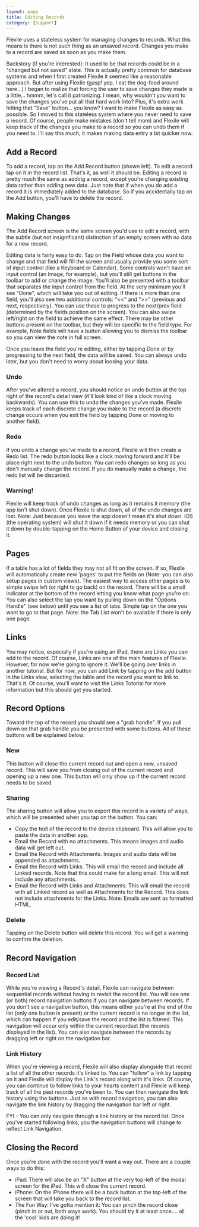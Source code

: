 ```yaml
---
layout: page
title: Editing Records
category: [support]
---
```


Flexile uses a stateless system for managing changes to records. What this means is there is not such thing as an unsaved record. Changes you make to a record are saved as soon as you make them.

Backstory (if you're interested): It used to be that records could be in a "changed but not saved" state. This is actually pretty common for database systems and when I first created Flexile it seemed like a reasonable approach. But after using Flexile (gasp! yep, I eat the dog-food around here...) I began to realize that forcing the user to save changes they made is a little... hmmm, let's call it patronizing. I mean, why wouldn't you want to save the changes you've put all that hard work into? Plus, it's extra work hitting that "Save" button... you know? I want to make Flexile as easy as possible. So I moved to this stateless system where you never need to save a record. Of course, people make mistakes (don't tell mom) and Flexile will keep track of the changes you make to a record so you can undo them if you need to. I'll say this much, it makes making data entry a bit quicker now.

## Add a Record
To add a record, tap on the Add Record button (shown left). To edit a record tap on it in the record list. That's it, as well it should be. Editing a record is pretty much the same as adding a record, except you're changing existing data rather than adding new data. Just note that if when you do add a record it is immediately added to the database. So if you accidentally tap on the Add button, you'll have to delete the record.

## Making Changes
The Add Record screen is the same screen you'd use to edit a record, with the subtle (but not insignificant) distinction of an empty screen with no data for a new record.

Editing data is fairly easy to do. Tap on the Field whose data you want to change and that field will fill the screen and usually provide you some sort of input control (like a Keyboard or Calendar). Some controls won't have an input control (an Image, for example), but you'll still get buttons in the toolbar to add or change the image. You'll also be presented with a toolbar that separates the input control from the field. At the very minimum you'll see "Done", which will take you out of editing. If there is more than one field, you'll also see two additional controls: "<<" and ">>" (previous and next, respectively). You can use these to progress to the next/prev field (determined by the fields position on the screen). You can also swipe left/right on the field to achieve the same effect. There may be other buttons present on the toolbar, but they will be specific to the field type. For example, Note fields will have a button allowing you to dismiss the toolbar so you can view the note in full screen.

Once you leave the field you're editing, either by tapping Done or by progressing to the next field, the data will be saved. You can always undo later, but you don't need to worry about loosing your data.

### Undo
After you've altered a record, you should notice an undo button at the top right of the record's detail view (it'll look kind of like a clock moving backwards). You can use this to undo the changes you've made. Flexile keeps track of each discrete change you make to the record (a discrete change occurs when you exit the field by tapping Done or moving to another field).

### Redo
If you undo a change you've made to a record, Flexile will then create a Redo list. The redo button looks like a clock moving forward and it'll be place right next to the undo button. You can redo changes so long as you don't manually change the record. If you do manually make a change, the redo list will be discarded.

### Warning!
Flexile will keep track of undo changes as long as it remains it memory (the app isn't shut down). Once Flexile is shut down, all of the undo changes are lost. Note: Just because you leave the app doesn't mean it's shut down. iOS (the operating system) will shut it down if it needs memory or you can shut it down by double-tapping on the Home Button of your device and closing it.

## Pages
If a table has a lot of fields they may not all fit on the screen. If so, Flexile will automatically create new 'pages' to put the fields on (Note: you can also setup pages in custom views). The easiest way to access other pages is to simple swipe left (or right to go back) on the record. There will be a small indicator at the bottom of the record letting you know what page you're on. You can also select the tap you want by pulling down on the "Options Handle" (see below) until you see a list of tabs. Simple tap on the one you want to go to that page. Note: the Tab List won't be available if there is only one page.

## Links
You may notice, especially if you're using an iPad, there are Links you can add to the record. Of course, Links are one of the main features of Flexile. However, for now we're going to ignore it. We'll be going over links in another tutorial. But for now, you can add Link by tapping on the add button in the Links view, selecting the table and the record you want to link to. That's it. Of course, you'll want to visit the Links Tutorial for more information but this should get you started.

## Record Options
Toward the top of the record you should see a "grab handle". If you pull down on that grab handle you be presented with some buttons. All of these buttons will be explained below:

### New
This button will close the current record out and open a new, unsaved record. This will save you from closing out of the current record and opening up a new one. This button will only show up if the current record needs to be saved.

### Sharing
The sharing button will allow you to export this record in a variety of ways, which will be presented when you tap on the button. You can:

- Copy the text of the record to the device clipboard. This will allow you to paste the data in another app.
- Email the Record with no attachments. This means images and audio data will get left out.
- Email the Record with Attachments. Images and audio data will be appended as attachments.
- Email the Record with Links. This will email the record and include all Linked records. Note that this could make for a long email. This will not include any attachments.
- Email the Record with Links and Attachments. This will email the record with all Linked record as well as Attachments for the Record. This does not include attachments for the Links.
Note: Emails are sent as formatted HTML.

### Delete
Tapping on the Delete button will delete this record. You will get a warning to confirm the deletion.

## Record Navigation
### Record List
While you're viewing a Record's detail, Flexile can navigate between sequential records without having to revisit the record list. You will see one (or both) record navigation buttons if you can navigate between records. If you don't see a navigation button, this means either you're at the end of the list (only one button is present) or the current record is no longer in the list, which can happen if you edit/save the record and the list is filtered. This navigation will occur only within the current recordset (the records displayed in the list). You can also navigate between the records by dragging left or right on the navigation bar.

### Link History
When you're viewing a record, Flexile will also display alongside that record a list of all the other records it's linked to. You can "follow" a link by tapping on it and Flexile will display the Link's record along with it's links. Of course, you can continue to follow links to your hearts content and Flexile will keep track of all the past records you've been to. You can then navigate the link history using the buttons. Just as with record navigation, you can also navigate the link history by dragging the navigation bar left or right.

FYI - You can only navigate through a link history or the record list. Once you've started following links, you the navigation buttons will change to reflect Link Navigation.

## Closing the Record
Once you're done with the record you'll want a way out. There are a couple ways to do this:

- iPad: There will also be an "X" button at the very top-left of the modal screen for the iPad. This will close the current record.
- iPhone: On the iPhone there will be a back button at the top-left of the screen that will take you back to the record list.
- The Fun Way: I've gotta mention it: You can pinch the record close (pinch in or out, both ways work). You should try it at least once.... all the 'cool' kids are doing it!